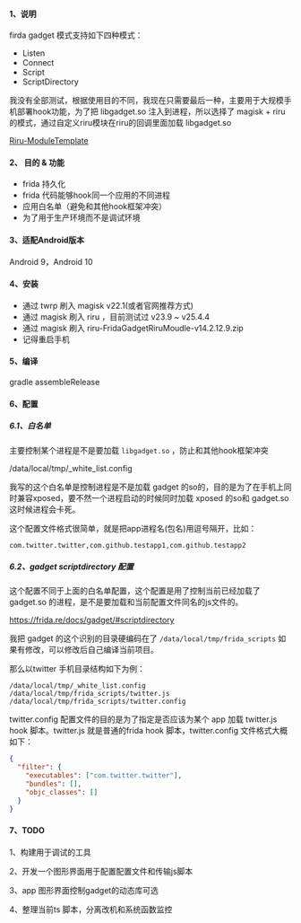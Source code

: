 #### 1、说明

firda gadget 模式支持如下四种模式：

   - Listen
   - Connect
   - Script
   - ScriptDirectory
   
我没有全部测试，根据使用目的不同，我现在只需要最后一种，主要用于大规模手机部署hook功能，为了把 libgadget.so 注入到进程，所以选择了 magisk + riru 的模式，通过自定义riru模块在riru的回调里面加载 libgadget.so 

[Riru-ModuleTemplate](https://github.com/RikkaApps/Riru-ModuleTemplate)


#### 2、 目的 & 功能

- frida 持久化
- frida 代码能够hook同一个应用的不同进程
- 应用白名单（避免和其他hook框架冲突）
- 为了用于生产环境而不是调试环境

#### 3、适配Android版本

Android 9，Android 10 

#### 4、安装

- 通过 twrp 刷入 magisk v22.1(或者官网推荐方式)
- 通过 magisk 刷入 riru ，目前测试过 v23.9 ~ v25.4.4 
- 通过 magisk 刷入 riru-FridaGadgetRiruMoudle-v14.2.12.9.zip
- 记得重启手机

#### 5、编译 

gradle assembleRelease

#### 6、配置

##### 6.1、白名单

主要控制某个进程是不是要加载 `libgadget.so` ，防止和其他hook框架冲突

/data/local/tmp/_white_list.config

我写的这个白名单是控制进程是不是加载 gadget 的so的，目的是为了在手机上同时兼容xposed，要不然一个进程启动的时候同时加载 xposed 的so和 gadget.so  这时候进程会卡死。

这个配置文件格式很简单，就是把app进程名(包名)用逗号隔开，比如：

```txt
com.twitter.twitter,com.github.testapp1,com.github.testapp2
```

##### 6.2、gadget scriptdirectory 配置

这个配置不同于上面的白名单配置，这个配置是用了控制当前已经加载了 gadget.so 的进程，是不是要加载和当前配置文件同名的js文件的。

https://frida.re/docs/gadget/#scriptdirectory

我把 gadget 的这个识别的目录硬编码在了 `/data/local/tmp/frida_scripts` 如果有修改，可以修改后自己编译当前项目。

那么以twitter 手机目录结构如下为例：
```
/data/local/tmp/_white_list.config
/data/local/tmp/frida_scripts/twitter.js
/data/local/tmp/frida_scripts/twitter.config
```

twitter.config  配置文件的目的是为了指定是否应该为某个 app 加载 twitter.js hook 脚本。twitter.js 就是普通的frida hook 脚本，twitter.config 文件格式大概如下：

```json
{
  "filter": {
    "executables": ["com.twitter.twitter"],
    "bundles": [],
    "objc_classes": []
  }
}
```

#### 7、TODO 

1、构建用于调试的工具 

2、开发一个图形界面用于配置配置文件和传输js脚本

3、app 图形界面控制gadget的动态库可选

4、整理当前ts 脚本，分离改机和系统函数监控